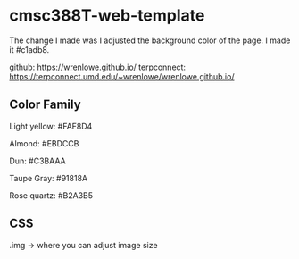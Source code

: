 # cmsc388T-web-template

The change I made was I adjusted the background color of the page. I made it #c1adb8.

github: https://wrenlowe.github.io/
terpconnect:  https://terpconnect.umd.edu/~wrenlowe/wrenlowe.github.io/ 

## Color Family
Light yellow: #FAF8D4

Almond: #EBDCCB

Dun: #C3BAAA

Taupe Gray: #91818A

Rose quartz: #B2A3B5

## CSS
.img -> where you can adjust image size
